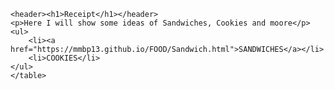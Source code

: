 <!DOCTYPE html>

<html>
<head>
	<meta charset="utf-8">
	<meta name="viewport" content="width=device-width, initial-scale=1">
	<title>Kitchen receipt</title>	
</head>
<body>

	<header><h1>Receipt</h1></header>
	<p>Here I will show some ideas of Sandwiches, Cookies and moore</p>
	<ul>
		<li><a href="https://mmbp13.github.io/FOOD/Sandwich.html">SANDWICHES</a></li>
		<li>COOKIES</li>
	</ul>
	</table>		
</body>
</html>
